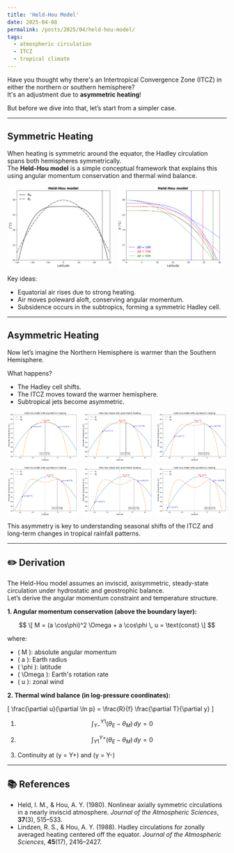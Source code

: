 ```yaml
---
title: 'Held-Hou Model'
date: 2025-04-08
permalink: /posts/2025/04/held-hou-model/
tags:
  - atmospheric circulation
  - ITCZ
  - tropical climate
---
```


Have you thought why there's an Intertropical Convergence Zone (ITCZ) in either the northern or southern hemisphere?  
It's an adjustment due to **asymmetric heating**!

But before we dive into that, let’s start from a simpler case.

---

## Symmetric Heating

When heating is symmetric around the equator, the Hadley circulation spans both hemispheres symmetrically.  
The **Held-Hou model** is a simple conceptual framework that explains this using angular momentum conservation and thermal wind balance.

<div style="display: flex; flex-wrap: wrap; gap: 10px;">
  <img src="/images/post/fig_held.png" width="48%" />
  <img src="/images/post/fig_dtheta-2.png" width="48%" />
</div>

Key ideas:
- Equatorial air rises due to strong heating.
- Air moves poleward aloft, conserving angular momentum.
- Subsidence occurs in the subtropics, forming a symmetric Hadley cell.

---

## Asymmetric Heating

Now let’s imagine the Northern Hemisphere is warmer than the Southern Hemisphere.

What happens?
- The Hadley cell shifts.
- The ITCZ moves toward the warmer hemisphere.
- Subtropical jets become asymmetric.

<div style="display: flex; flex-wrap: wrap; gap: 10px;">
  <img src="/images/post/fig_hw2a_0.png" width="32%" />
  <img src="/images/post/fig_hw2a_2.png" width="32%" />
  <img src="/images/post/fig_hw2a_4.png" width="32%" />
  <img src="/images/post/fig_hw2a_6.png" width="32%" />
  <img src="/images/post/fig_hw2a_8.png" width="32%" />
  <img src="/images/post/fig_hw2a_10.png" width="32%" />
</div>

This asymmetry is key to understanding seasonal shifts of the ITCZ and long-term changes in tropical rainfall patterns.

---

## ✏️ Derivation

The Held-Hou model assumes an inviscid, axisymmetric, steady-state circulation under hydrostatic and geostrophic balance.  
Let’s derive the angular momentum constraint and temperature structure.

**1. Angular momentum conservation (above the boundary layer):**

$$
\[
M = (a \cos\phi)^2 \Omega + a \cos\phi \, u = \text{const}
\]
$$

where:
- \( M \): absolute angular momentum
- \( a \): Earth radius
- \( \phi \): latitude
- \( \Omega \): Earth's rotation rate
- \( u \): zonal wind

**2. Thermal wind balance (in log-pressure coordinates):**

\[
\frac{\partial u}{\partial \ln p} = \frac{R}{f} \frac{\partial T}{\partial y}
\]



1. $$\int_{Y-}^{Y1} (\theta_E - \theta_M) \, dy = 0$$

2. $$\int_{Y1}^{Y+} (\theta_E - \theta_M) \, dy = 0$$

3. Continuity at \(y = Y+\) and \(y = Y-\)

---

## 📚 References

- Held, I. M., & Hou, A. Y. (1980). Nonlinear axially symmetric circulations in a nearly inviscid atmosphere. *Journal of the Atmospheric Sciences*, **37**(3), 515–533.
- Lindzen, R. S., & Hou, A. Y. (1988). Hadley circulations for zonally averaged heating centered off the equator. *Journal of the Atmospheric Sciences*, **45**(17), 2416–2427.

